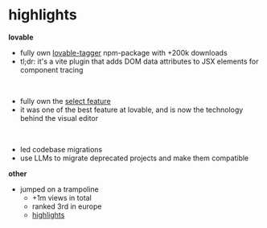 # highlights

**lovable**
- fully own [lovable-tagger](https://www.npmjs.com/package/lovable-tagger) npm-package with +200k downloads
- tl;dr: it's a vite plugin that adds DOM data attributes to JSX elements for component tracing

<br/>

- fully own the [select feature](https://lovable.dev/blog/2025-01-13-targeted-edits-supabase-integration-improvements-and-pricing-updates)
- it was one of the best feature at lovable, and is now the technology behind the visual editor

<br/>
 
- led codebase migrations
- use LLMs to migrate deprecated projects and make them compatible
 
**other**
- jumped on a trampoline
  - +1m views in total
  - ranked 3rd in europe
  - [highlights](https://www.youtube.com/watch?v=Ja3MBfaacwo)
